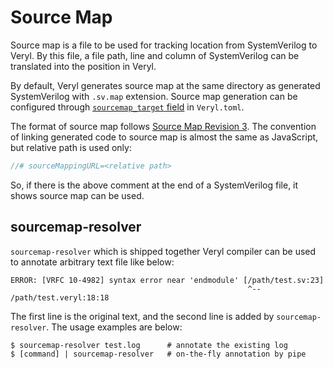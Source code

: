 # Source Map

Source map is a file to be used for tracking location from SystemVerilog to Veryl.
By this file, a file path, line and column of SystemVerilog can be translated into the position in Veryl.

By default, Veryl generates source map at the same directory as generated SystemVerilog with `.sv.map` extension.
Source map generation can be configured through [`sourcemap_target` field](./01_project_configuration/01_build.md#sourcemap-target) in `Veryl.toml`.

The format of source map follows [Source Map Revision 3](https://sourcemaps.info/spec.html).
The convention of linking generated code to source map is almost the same as JavaScript, but relative path is used only:

```verilog
//# sourceMappingURL=<relative path>
```

So, if there is the above comment at the end of a SystemVerilog file, it shows source map can be used.

## sourcemap-resolver

`sourcemap-resolver` which is shipped together Veryl compiler can be used to annotate arbitrary text file like below:

```
ERROR: [VRFC 10-4982] syntax error near 'endmodule' [/path/test.sv:23]
                                                     ^-- /path/test.veryl:18:18
```

The first line is the original text, and the second line is added by `sourcemap-resolver`.
The usage examples are below:

```
$ sourcemap-resolver test.log      # annotate the existing log
$ [command] | sourcemap-resolver   # on-the-fly annotation by pipe
```


